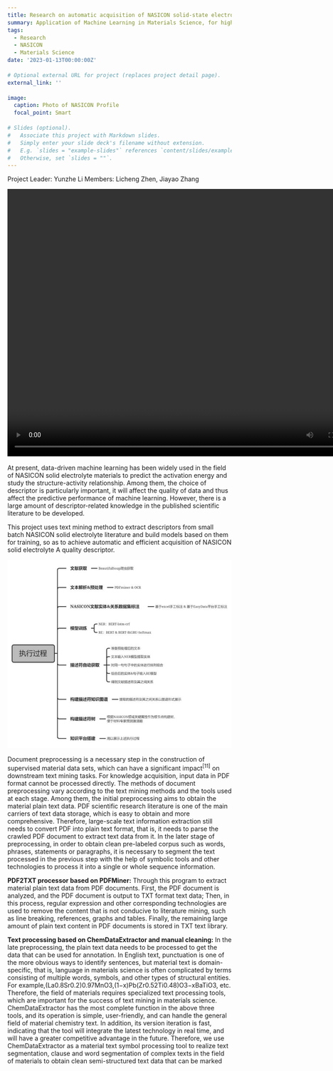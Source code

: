 ```yaml
---
title: Research on automatic acquisition of NASICON solid-state electrolyte descriptors
summary: Application of Machine Learning in Materials Science, for high-performance batteries
tags:
  - Research
  - NASICON
  - Materials Science
date: '2023-01-13T00:00:00Z'

# Optional external URL for project (replaces project detail page).
external_link: ''

image:
  caption: Photo of NASICON Profile
  focal_point: Smart

# Slides (optional).
#   Associate this project with Markdown slides.
#   Simply enter your slide deck's filename without extension.
#   E.g. `slides = "example-slides"` references `content/slides/example-slides.md`.
#   Otherwise, set `slides = ""`.
---
```

Project Leader: Yunzhe Li
Members: Licheng Zhen, Jiayao Zhang

<video src="./1.mp4" width="800px" height="600px" controls="controls"></video>

At present, data-driven machine learning has been widely used in the field of NASICON solid electrolyte materials to predict the activation energy and study the structure-activity relationship. Among them, the choice of descriptor is particularly important, it will affect the quality of data and thus affect the predictive performance of machine learning. However, there is a large amount of descriptor-related knowledge in the published scientific literature to be developed.

This project uses text mining method to extract descriptors from small batch NASICON solid electrolyte literature and build models based on them for training, so as to achieve automatic and efficient acquisition of NASICON solid electrolyte
A quality descriptor.

![](./1.jpg "Executing Process")

Document preprocessing is a necessary step in the construction of supervised material data sets, which can have a significant impact<sup>[11]</sup> on downstream text mining tasks. For knowledge acquisition, input data in PDF format cannot be processed directly. The methods of document preprocessing vary according to the text mining methods and the tools used at each stage. Among them, the initial preprocessing aims to obtain the material plain text data. PDF scientific research literature is one of the main carriers of text data storage, which is easy to obtain and more comprehensive. Therefore, large-scale text information extraction still needs to convert PDF into plain text format, that is, it needs to parse the crawled PDF document to extract text data from it. In the later stage of preprocessing, in order to obtain clean pre-labeled corpus such as words, phrases, statements or paragraphs, it is necessary to segment the text processed in the previous step with the help of symbolic tools and other technologies to process it into a single or whole sequence information.

**PDF2TXT processor based on PDFMiner:** Through this program to extract material plain text data from PDF documents. First, the PDF document is analyzed, and the PDF document is output to TXT format text data; Then, in this process, regular expression and other corresponding technologies are used to remove the content that is not conducive to literature mining, such as line breaking, references, graphs and tables. Finally, the remaining large amount of plain text content in PDF documents is stored in TXT text library.

**Text processing based on ChemDataExtractor and manual cleaning:** In the late preprocessing, the plain text data needs to be processed to get the data that can be used for annotation. In English text, punctuation is one of the more obvious ways to identify sentences, but material text is domain-specific, that is, language in materials science is often complicated by terms consisting of multiple words, symbols, and other types of structural entities. For example,(La0.8Sr0.2)0.97MnO3,(1−x)Pb(Zr0.52Ti0.48)O3−xBaTiO3, etc. Therefore, the field of materials requires specialized text processing tools, which are important for the success of text mining in materials science. ChemDataExtractor has the most complete function in the above three tools, and its operation is simple, user-friendly, and can handle the general field of material chemistry text. In addition, its version iteration is fast, indicating that the tool will integrate the latest technology in real time, and will have a greater competitive advantage in the future. Therefore, we use ChemDataExtractor as a material text symbol processing tool to realize text segmentation, clause and word segmentation of complex texts in the field of materials to obtain clean semi-structured text data that can be marked



